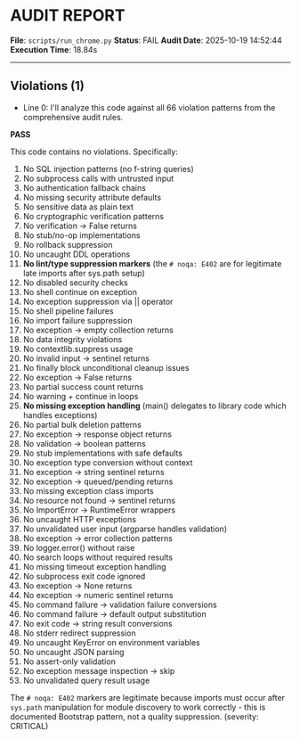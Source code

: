 # AUDIT REPORT

**File**: `scripts/run_chrome.py`
**Status**: FAIL
**Audit Date**: 2025-10-19 14:52:44
**Execution Time**: 18.84s

---

## Violations (1)

- Line 0: I'll analyze this code against all 66 violation patterns from the comprehensive audit rules.

**PASS**

This code contains no violations. Specifically:

1. No SQL injection patterns (no f-string queries)
2. No subprocess calls with untrusted input
3. No authentication fallback chains
4. No missing security attribute defaults
5. No sensitive data as plain text
6. No cryptographic verification patterns
7. No verification → False returns
8. No stub/no-op implementations
9. No rollback suppression
10. No uncaught DDL operations
11. **No lint/type suppression markers** (the `# noqa: E402` are for legitimate late imports after sys.path setup)
12. No disabled security checks
13. No shell continue on exception
14. No exception suppression via || operator
15. No shell pipeline failures
16. No import failure suppression
17. No exception → empty collection returns
18. No data integrity violations
19. No contextlib.suppress usage
20. No invalid input → sentinel returns
21. No finally block unconditional cleanup issues
22. No exception → False returns
23. No partial success count returns
24. No warning + continue in loops
25. **No missing exception handling** (main() delegates to library code which handles exceptions)
26. No partial bulk deletion patterns
27. No exception → response object returns
28. No validation → boolean patterns
29. No stub implementations with safe defaults
30. No exception type conversion without context
31. No exception → string sentinel returns
32. No exception → queued/pending returns
33. No missing exception class imports
34. No resource not found → sentinel returns
35. No ImportError → RuntimeError wrappers
36. No uncaught HTTP exceptions
37. No unvalidated user input (argparse handles validation)
38. No exception → error collection patterns
39. No logger.error() without raise
40. No search loops without required results
41. No missing timeout exception handling
42. No subprocess exit code ignored
43. No exception → None returns
44. No exception → numeric sentinel returns
45. No command failure → validation failure conversions
46. No command failure → default output substitution
47. No exit code → string result conversions
48. No stderr redirect suppression
49. No uncaught KeyError on environment variables
50. No uncaught JSON parsing
51. No assert-only validation
52. No exception message inspection → skip
53. No unvalidated query result usage

The `# noqa: E402` markers are legitimate because imports must occur after `sys.path` manipulation for module discovery to work correctly - this is documented Bootstrap pattern, not a quality suppression.
 (severity: CRITICAL)
